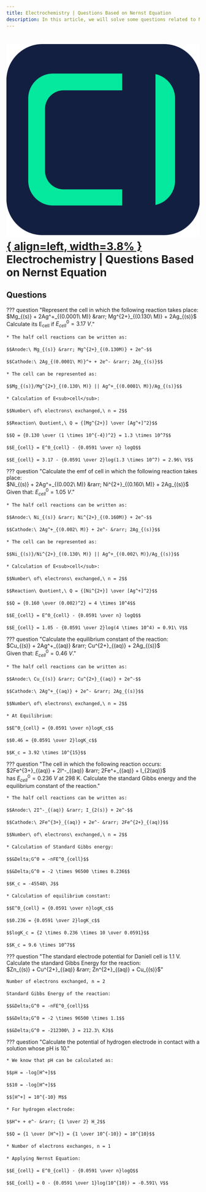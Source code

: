 ```yaml
---
title: Electrochemistry | Questions Based on Nernst Equation
description: In this article, we will solve some questions related to Nernst Equation.
---
```


# [![ChemistryEdu Logo](../../images/favicon.svg){ align=left, width=3.8% }](../../index.md)  Electrochemistry | Questions Based on Nernst Equation

## Questions

??? question "Represent the cell in which the following reaction takes place: <br>$Mg_{(s)} + 2Ag^+_{(0.0001\ M)} &rarr; Mg^{2+}_{(0.130\ M)} + 2Ag_{(s)}$ <br>Calculate its E<sub>cell</sub> if $E^0_{cell} = 3.17\ V$."

    * The half cell reactions can be written as:

    $$Anode:\ Mg_{(s)} &rarr; Mg^{2+}_{(0.130M)} + 2e^-$$

    $$Cathode:\ 2Ag_{(0.0001\ M)}^+ + 2e^- &rarr; 2Ag_{(s)}$$

    * The cell can be represented as:

    $$Mg_{(s)}/Mg^{2+}_{(0.130\ M)} || Ag^+_{(0.0001\ M)}/Ag_{(s)}$$

    * Calculation of E<sub>cell</sub>:

    $$Number\ of\ electrons\ exchanged,\ n = 2$$

    $$Reaction\ Quotient,\ Q = {[Mg^{2+}] \over [Ag^+]^2}$$

    $$Q = {0.130 \over (1 \times 10^{-4})^2} = 1.3 \times 10^7$$

    $$E_{cell} = E^0_{cell} - {0.0591 \over n} logQ$$

    $$E_{cell} = 3.17 - {0.0591 \over 2}log(1.3 \times 10^7) = 2.96\ V$$

??? question "Calculate the emf of cell in which the following reaction takes place: <br>$Ni_{(s)} + 2Ag^+_{(0.002\ M)} &rarr; Ni^{2+}_{(0.160\ M)} + 2Ag_{(s)}$ <br>Given that: $E^0_{cell} = 1.05\ V$."

    * The half cell reactions can be written as:

    $$Anode:\ Ni_{(s)} &rarr; Ni^{2+}_{(0.160M)} + 2e^-$$

    $$Cathode:\ 2Ag^+_{(0.002\ M)} + 2e^- &rarr; 2Ag_{(s)}$$

    * The cell can be represented as:

    $$Ni_{(s)}/Ni^{2+}_{(0.130\ M)} || Ag^+_{(0.002\ M)}/Ag_{(s)}$$

    * Calculation of E<sub>cell</sub>:

    $$Number\ of\ electrons\ exchanged,\ n = 2$$

    $$Reaction\ Quotient,\ Q = {[Ni^{2+}] \over [Ag^+]^2}$$

    $$Q = {0.160 \over (0.002)^2} = 4 \times 10^4$$

    $$E_{cell} = E^0_{cell} - {0.0591 \over n} logQ$$

    $$E_{cell} = 1.05 - {0.0591 \over 2}log(4 \times 10^4) = 0.91\ V$$

??? question "Calculate the equilibrium constant of the reaction: <br>$Cu_{(s)} + 2Ag^+_{(aq)} &rarr; Cu^{2+}_{(aq)} + 2Ag_{(s)}$ <br>Given that: $E^0_{cell} = 0.46\ V$."

    * The half cell reactions can be written as:

    $$Anode:\ Cu_{(s)} &rarr; Cu^{2+}_{(aq)} + 2e^-$$

    $$Cathode:\ 2Ag^+_{(aq)} + 2e^- &rarr; 2Ag_{(s)}$$

    $$Number\ of\ electrons\ exchanged,\ n = 2$$

    * At Equilibrium:

    $$E^0_{cell} = {0.0591 \over n}logK_c$$

    $$0.46 = {0.0591 \over 2}logK_c$$

    $$K_c = 3.92 \times 10^{15}$$

??? question "The cell in which the following reaction occurs: <br>$2Fe^{3+}_{(aq)} + 2I^-_{(aq)} &rarr; 2Fe^+_{(aq)} + I_{2(aq)}$ <br>has $E^0_{cell} = 0.236\ V$ at 298 K. Calculate the standard Gibbs energy and the equilibrium constant of the reaction."

    * The half cell reactions can be written as:

    $$Anode:\ 2I^-_{(aq)} &rarr; I_{2(s)} + 2e^-$$

    $$Cathode:\ 2Fe^{3+}_{(aq)} + 2e^- &rarr; 2Fe^{2+}_{(aq)}$$

    $$Number\ of\ electrons\ exchanged,\ n = 2$$

    * Calculation of Standard Gibbs energy:

    $$&Delta;G^0 = -nFE^0_{cell}$$

    $$&Delta;G^0 = -2 \times 96500 \times 0.236$$

    $$K_c = -45548\ J$$

    * Calculation of equilibrium constant:

    $$E^0_{cell} = {0.0591 \over n}logK_c$$

    $$0.236 = {0.0591 \over 2}logK_c$$

    $$logK_c = {2 \times 0.236 \times 10 \over 0.0591}$$

    $$K_c = 9.6 \times 10^7$$

??? question "The standard electrode potential for Daniell cell is 1.1 V. Calculate the standard Gibbs Energy for the reaction: <br>$Zn_{(s)} + Cu^{2+}_{(aq)} &rarr; Zn^{2+}_{(aq)} + Cu_{(s)}$"

    Number of electrons exchanged, n = 2

    Standard Gibbs Energy of the reaction:

    $$&Delta;G^0 = -nFE^0_{cell}$$

    $$&Delta;G^0 = -2 \times 96500 \times 1.1$$

    $$&Delta;G^0 = -212300\ J = 212.3\ KJ$$

??? question "Calculate the potential of hydrogen electrode in contact with a solution whose pH is 10."

    * We know that pH can be calculated as:

    $$pH = -log[H^+]$$

    $$10 = -log[H^+]$$

    $$[H^+] = 10^{-10} M$$

    * For hydrogen electrode:

    $$H^+ + e^- &rarr; {1 \over 2} H_2$$

    $$Q = {1 \over [H^+]} = {1 \over 10^{-10}} = 10^{10}$$

    * Number of electrons exchanges, n = 1

    * Applying Nernst Equation:

    $$E_{cell} = E^0_{cell} - {0.0591 \over n}logQ$$

    $$E_{cell} = 0 - {0.0591 \over 1}log(10^{10}) = -0.591\ V$$
